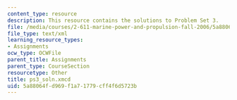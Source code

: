 ```yaml
---
content_type: resource
description: This resource contains the solutions to Problem Set 3.
file: /media/courses/2-611-marine-power-and-propulsion-fall-2006/5a88064fd969f1a71779cff4f6d5723b_ps3_soln.xmcd
file_type: text/xml
learning_resource_types:
- Assignments
ocw_type: OCWFile
parent_title: Assignments
parent_type: CourseSection
resourcetype: Other
title: ps3_soln.xmcd
uid: 5a88064f-d969-f1a7-1779-cff4f6d5723b
---
```

